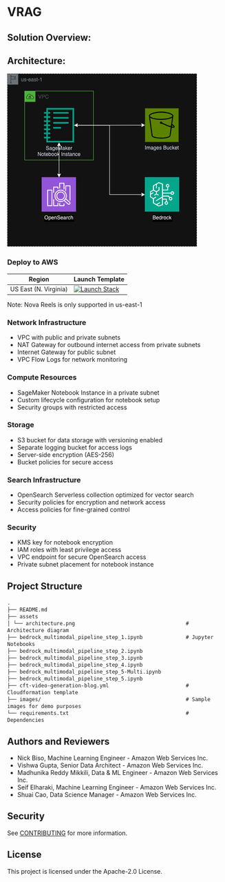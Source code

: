 # VRAG

## Solution Overview:

## Architecture:
![Architecture Diagram](assets/architecture.png "Architecture Diagram")
### Deploy to AWS
| Region                | Launch Template|
|-----------------------|-------------------|
 | US East (N. Virginia) | [![Launch Stack](https://cdn.rawgit.com/buildkite/cloudformation-launch-stack-button-svg/master/launch-stack.svg)](https://console.aws.amazon.com/cloudformation/home?region=us-east-1#/stacks/new?stackName=my-stack&templateURL=https://github.com/aws-samples/sample-video-rag/blob/main/cft-video-generation-blog.yml)|
 
Note: Nova Reels is only supported in us-east-1


### Network Infrastructure
- VPC with public and private subnets
- NAT Gateway for outbound internet access from private subnets
- Internet Gateway for public subnet
- VPC Flow Logs for network monitoring

### Compute Resources
- SageMaker Notebook Instance in a private subnet
- Custom lifecycle configuration for notebook setup
- Security groups with restricted access

### Storage
- S3 bucket for data storage with versioning enabled
- Separate logging bucket for access logs
- Server-side encryption (AES-256)
- Bucket policies for secure access

### Search Infrastructure
- OpenSearch Serverless collection optimized for vector search
- Security policies for encryption and network access
- Access policies for fine-grained control

### Security
- KMS key for notebook encryption
- IAM roles with least privilege access
- VPC endpoint for secure OpenSearch access
- Private subnet placement for notebook instance

## Project Structure
```
.
├── README.md
├── assets
│ └── architecture.png                                    # Architecture diagram
├── bedrock_multimodal_pipeline_step_1.ipynb              # Jupyter Notebooks 
├── bedrock_multimodal_pipeline_step_2.ipynb
├── bedrock_multimodal_pipeline_step_3.ipynb
├── bedrock_multimodal_pipeline_step_4.ipynb
├── bedrock_multimodal_pipeline_step_5-Multi.ipynb
├── bedrock_multimodal_pipeline_step_5.ipynb
├── cft-video-generation-blog.yml                         # Cloudformation template
├── images/                                               # Sample images for demo purposes 
└── requirements.txt                                      # Dependencies
```




## Authors and Reviewers
 * Nick Biso, Machine Learning Engineer - Amazon Web Services Inc.
 * Vishwa Gupta, Senior Data Architect  - Amazon Web Services Inc.
 * Madhunika Reddy Mikkili, Data & ML Engineer - Amazon Web Services Inc.
 * Seif Elharaki, Machine Learning Engineer - Amazon Web Services Inc.
 * Shuai Cao, Data Science Manager - Amazon Web Services Inc.


## Security

See [CONTRIBUTING](CONTRIBUTING.md#security-issue-notifications) for more information.

## License

This project is licensed under the Apache-2.0 License.

